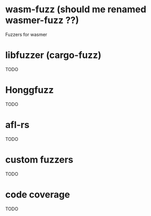 # wasm-fuzz (should me renamed wasmer-fuzz ??)
Fuzzers for wasmer

# libfuzzer (cargo-fuzz)

TODO

# Honggfuzz

TODO

# afl-rs

TODO

# custom fuzzers

TODO

# code coverage

TODO
